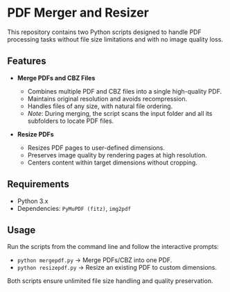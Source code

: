 # PDF Merger and Resizer

This repository contains two Python scripts designed to handle PDF processing tasks without file size limitations and with no image quality loss.

## Features

* **Merge PDFs and CBZ Files**

  * Combines multiple PDF and CBZ files into a single high-quality PDF.
  * Maintains original resolution and avoids recompression.
  * Handles files of any size, with natural file ordering.
  * *Note*: During merging, the script scans the input folder and all its subfolders to locate PDF files.

* **Resize PDFs**

  * Resizes PDF pages to user-defined dimensions.
  * Preserves image quality by rendering pages at high resolution.
  * Centers content within target dimensions without cropping.

## Requirements

* Python 3.x
* Dependencies: `PyMuPDF (fitz)`, `img2pdf`

## Usage

Run the scripts from the command line and follow the interactive prompts:

* `python mergepdf.py` → Merge PDFs/CBZ into one PDF.
* `python resizepdf.py` → Resize an existing PDF to custom dimensions.

Both scripts ensure unlimited file size handling and quality preservation.
